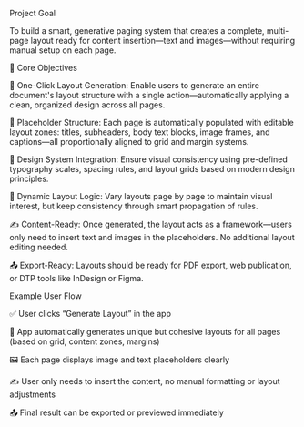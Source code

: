 Project Goal

To build a smart, generative paging system that creates a complete, multi-page layout ready for content insertion—text and images—without requiring manual setup on each page.

🔧 Core Objectives

🧠 One-Click Layout Generation: Enable users to generate an entire document's layout structure with a single action—automatically applying a clean, organized design across all pages.

📄 Placeholder Structure: Each page is automatically populated with editable layout zones: titles, subheaders, body text blocks, image frames, and captions—all proportionally aligned to grid and margin systems.

🎨 Design System Integration: Ensure visual consistency using pre-defined typography scales, spacing rules, and layout grids based on modern design principles.

🔄 Dynamic Layout Logic: Vary layouts page by page to maintain visual interest, but keep consistency through smart propagation of rules.

✍️ Content-Ready: Once generated, the layout acts as a framework—users only need to insert text and images in the placeholders. No additional layout editing needed.

📤 Export-Ready: Layouts should be ready for PDF export, web publication, or DTP tools like InDesign or Figma.

Example User Flow

✅ User clicks “Generate Layout” in the app

🔄 App automatically generates unique but cohesive layouts for all pages (based on grid, content zones, margins)

🖼️ Each page displays image and text placeholders clearly

✍️ User only needs to insert the content, no manual formatting or layout adjustments

📤 Final result can be exported or previewed immediately

